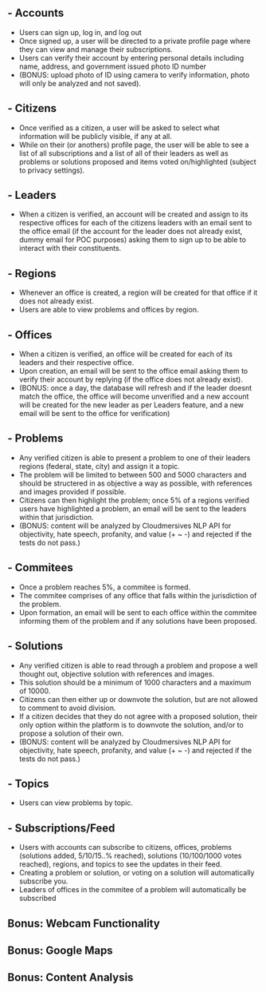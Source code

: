 ## - Accounts
- Users can sign up, log in, and log out
- Once signed up, a user will be directed to a private profile page where they can view and manage their subscriptions.
- Users can verify their account by entering personal details including name, address, and government issued photo ID number 
- (BONUS: upload photo of ID using camera to verify information, photo will only be analyzed and not saved).
## - Citizens
- Once verified as a citizen, a user will be asked to select what information will be publicly visible, if any at all.
- While on their (or anothers) profile page, the user will be able to see a list of all subscriptions and a list of all of their leaders as well as problems or solutions proposed and items voted on/highlighted (subject to privacy settings).
## - Leaders
- When a citizen is verified, an account will be created and assign to its respective offices for each of the citizens leaders with an email sent to the office email (if the account for the leader does not already exist, dummy email for POC purposes) asking them to sign up to be able to interact with their constituents.
## - Regions
- Whenever an office is created, a region will be created for that office if it does not already exist.
- Users are able to view problems and offices by region.
## - Offices
- When a citizen is verified, an office will be created for each of its leaders and their respective office.
- Upon creation, an email will be sent to the office email asking them to verify their account by replying (if the office does not already exist). 
- (BONUS: once a day, the database will refresh and if the leader doesnt match the office, the office will become unverified and a new account will be created for the new leader as per Leaders feature, and a new email will be sent to the office for verification)
## - Problems
- Any verified citizen is able to present a problem to one of their leaders regions (federal, state, city) and assign it a topic. 
- The problem will be limited to between 500 and 5000 characters and should be structered in as objective a way as possible, with references and images provided if possible. 
- Citizens can then highlight the problem; once 5% of a regions verified users have highlighted a problem, an email will be sent to the leaders within that jurisdiction. 
- (BONUS: content will be analyzed by Cloudmersives NLP API for objectivity, hate speech, profanity, and value (+ ~ -) and rejected if the tests do not pass.)
## - Commitees
- Once a problem reaches 5%, a commitee is formed. 
- The commitee comprises of any office that falls within the jurisdiction of the problem. 
- Upon formation, an email will be sent to each office within the commitee informing them of the problem and if any solutions have been proposed.
## - Solutions
- Any verified citizen is able to read through a problem and propose a well thought out, objective solution with references and images. 
- This solution should be a minimum of 1000 characters and a maximum of 10000. 
- Citizens can then either up or downvote the solution, but are not allowed to comment to avoid division. 
- If a citizen decides that they do not agree with a proposed solution, their only option within the platform is to downvote the solution, and/or to propose a solution of their own. 
- (BONUS: content will be analyzed by Cloudmersives NLP API for objectivity, hate speech, profanity, and value (+ ~ -) and rejected if the tests do not pass.)
## - Topics
- Users can view problems by topic.
## - Subscriptions/Feed
- Users with accounts can subscribe to citizens, offices, problems (solutions added, 5/10/15..% reached), solutions (10/100/1000 votes reached), regions, and topics to see the updates in their feed. 
- Creating a problem or solution, or voting on a solution will automatically subscribe you.
- Leaders of offices in the commitee of a problem will automatically be subscribed
## Bonus: Webcam Functionality
## Bonus: Google Maps
## Bonus: Content Analysis
